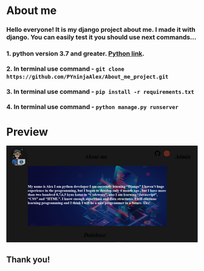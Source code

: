 # About me

### Hello everyone! It is my django project about me. I made it with django. You can easily test it you should use next commands... 

### 1. python version 3.7 and greater. [Python link](https://www.python.org/ "Python download."). <br> <br> 2. In terminal use command - `git clone https://github.com/PYninjaAlex/About_me_project.git` <br> <br> 3. In terminal use command - `pip install -r requirements.txt` <br> <br> 4. In terminal use command - `python manage.py runserver`

# Preview

![image](static/images/About%20me.png)

## Thank you!
